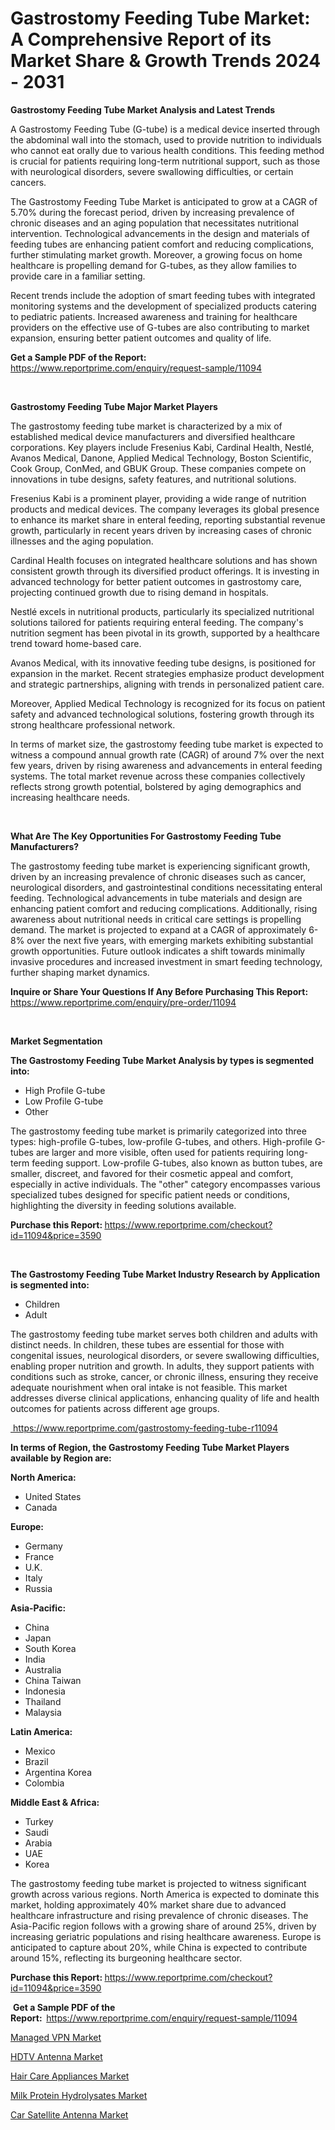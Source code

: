 <p><h1>Gastrostomy Feeding Tube Market: A Comprehensive Report of its Market Share & Growth Trends 2024 - 2031</h1></p><p><strong>Gastrostomy Feeding Tube Market Analysis and Latest Trends</strong></p>
<p><p>A Gastrostomy Feeding Tube (G-tube) is a medical device inserted through the abdominal wall into the stomach, used to provide nutrition to individuals who cannot eat orally due to various health conditions. This feeding method is crucial for patients requiring long-term nutritional support, such as those with neurological disorders, severe swallowing difficulties, or certain cancers.</p><p>The Gastrostomy Feeding Tube Market is anticipated to grow at a CAGR of 5.70% during the forecast period, driven by increasing prevalence of chronic diseases and an aging population that necessitates nutritional intervention. Technological advancements in the design and materials of feeding tubes are enhancing patient comfort and reducing complications, further stimulating market growth. Moreover, a growing focus on home healthcare is propelling demand for G-tubes, as they allow families to provide care in a familiar setting.</p><p>Recent trends include the adoption of smart feeding tubes with integrated monitoring systems and the development of specialized products catering to pediatric patients. Increased awareness and training for healthcare providers on the effective use of G-tubes are also contributing to market expansion, ensuring better patient outcomes and quality of life.</p></p>
<p><strong>Get a Sample PDF of the Report:&nbsp;</strong> <a href="https://www.reportprime.com/enquiry/request-sample/11094?utm_campaign=1879&utm_medium=2&utm_source=Github&utm_content=ia&utm_term=25122024&utm_id=gastrostomy-feeding-tube">https://www.reportprime.com/enquiry/request-sample/11094</a></p>
<p>&nbsp;</p>
<p><strong>Gastrostomy Feeding Tube Major Market Players</strong></p>
<p><p>The gastrostomy feeding tube market is characterized by a mix of established medical device manufacturers and diversified healthcare corporations. Key players include Fresenius Kabi, Cardinal Health, Nestlé, Avanos Medical, Danone, Applied Medical Technology, Boston Scientific, Cook Group, ConMed, and GBUK Group. These companies compete on innovations in tube designs, safety features, and nutritional solutions.</p><p>Fresenius Kabi is a prominent player, providing a wide range of nutrition products and medical devices. The company leverages its global presence to enhance its market share in enteral feeding, reporting substantial revenue growth, particularly in recent years driven by increasing cases of chronic illnesses and the aging population.</p><p>Cardinal Health focuses on integrated healthcare solutions and has shown consistent growth through its diversified product offerings. It is investing in advanced technology for better patient outcomes in gastrostomy care, projecting continued growth due to rising demand in hospitals.</p><p>Nestlé excels in nutritional products, particularly its specialized nutritional solutions tailored for patients requiring enteral feeding. The company's nutrition segment has been pivotal in its growth, supported by a healthcare trend toward home-based care.</p><p>Avanos Medical, with its innovative feeding tube designs, is positioned for expansion in the market. Recent strategies emphasize product development and strategic partnerships, aligning with trends in personalized patient care.</p><p>Moreover, Applied Medical Technology is recognized for its focus on patient safety and advanced technological solutions, fostering growth through its strong healthcare professional network.</p><p>In terms of market size, the gastrostomy feeding tube market is expected to witness a compound annual growth rate (CAGR) of around 7% over the next few years, driven by rising awareness and advancements in enteral feeding systems. The total market revenue across these companies collectively reflects strong growth potential, bolstered by aging demographics and increasing healthcare needs.</p></p>
<p>&nbsp;</p>
<p><strong>What Are The Key Opportunities For Gastrostomy Feeding Tube Manufacturers?</strong></p>
<p><p>The gastrostomy feeding tube market is experiencing significant growth, driven by an increasing prevalence of chronic diseases such as cancer, neurological disorders, and gastrointestinal conditions necessitating enteral feeding. Technological advancements in tube materials and design are enhancing patient comfort and reducing complications. Additionally, rising awareness about nutritional needs in critical care settings is propelling demand. The market is projected to expand at a CAGR of approximately 6-8% over the next five years, with emerging markets exhibiting substantial growth opportunities. Future outlook indicates a shift towards minimally invasive procedures and increased investment in smart feeding technology, further shaping market dynamics.</p></p>
<p><strong>Inquire or Share Your Questions If Any Before Purchasing This Report:</strong> <a href="https://www.reportprime.com/enquiry/pre-order/11094?utm_campaign=1879&utm_medium=2&utm_source=Github&utm_content=ia&utm_term=25122024&utm_id=gastrostomy-feeding-tube">https://www.reportprime.com/enquiry/pre-order/11094</a></p>
<p>&nbsp;</p>
<p><strong>Market Segmentation</strong></p>
<p><strong>The Gastrostomy Feeding Tube Market Analysis by types is segmented into:</strong></p>
<p><ul><li>High Profile G-tube</li><li>Low Profile G-tube</li><li>Other</li></ul></p>
<p><p>The gastrostomy feeding tube market is primarily categorized into three types: high-profile G-tubes, low-profile G-tubes, and others. High-profile G-tubes are larger and more visible, often used for patients requiring long-term feeding support. Low-profile G-tubes, also known as button tubes, are smaller, discreet, and favored for their cosmetic appeal and comfort, especially in active individuals. The "other" category encompasses various specialized tubes designed for specific patient needs or conditions, highlighting the diversity in feeding solutions available.</p></p>
<p><strong>Purchase this Report:&nbsp;</strong><a href="https://www.reportprime.com/checkout?id=11094&price=3590&utm_campaign=1879&utm_medium=2&utm_source=Github&utm_content=ia&utm_term=25122024&utm_id=gastrostomy-feeding-tube">https://www.reportprime.com/checkout?id=11094&price=3590</a></p>
<p>&nbsp;</p>
<p><strong>The Gastrostomy Feeding Tube Market Industry Research by Application is segmented into:</strong></p>
<p><ul><li>Children</li><li>Adult</li></ul></p>
<p><p>The gastrostomy feeding tube market serves both children and adults with distinct needs. In children, these tubes are essential for those with congenital issues, neurological disorders, or severe swallowing difficulties, enabling proper nutrition and growth. In adults, they support patients with conditions such as stroke, cancer, or chronic illness, ensuring they receive adequate nourishment when oral intake is not feasible. This market addresses diverse clinical applications, enhancing quality of life and health outcomes for patients across different age groups.</p></p>
<p><a href="https://www.reportprime.com/gastrostomy-feeding-tube-r11094?utm_campaign=1879&utm_medium=2&utm_source=Github&utm_content=ia&utm_term=25122024&utm_id=gastrostomy-feeding-tube">&nbsp;https://www.reportprime.com/gastrostomy-feeding-tube-r11094</a></p>
<p><strong>In terms of Region, the Gastrostomy Feeding Tube Market Players available by Region are:</strong></p>
<p>
    <p> <strong> North America: </strong>
        <ul>
            <li>United States</li>
            <li>Canada</li>
        </ul>
        </p> 
    <p> <strong> Europe: </strong>
        <ul>
            <li>Germany</li>
            <li>France</li>
            <li>U.K.</li>
            <li>Italy</li>
            <li>Russia</li>
        </ul>
        </p> 
    <p> <strong> Asia-Pacific: </strong>
        <ul>
            <li>China</li>
            <li>Japan</li>
            <li>South Korea</li>
            <li>India</li>
            <li>Australia</li>
            <li>China Taiwan</li>
            <li>Indonesia</li>
            <li>Thailand</li>
            <li>Malaysia</li>
        </ul>
        </p> 
    <p> <strong> Latin America: </strong>
        <ul>
            <li>Mexico</li>
            <li>Brazil</li>
            <li>Argentina Korea</li>
            <li>Colombia</li>
        </ul>
        </p> 
    <p> <strong> Middle East & Africa: </strong>
        <ul>
            <li>Turkey</li>
            <li>Saudi</li>
            <li>Arabia</li>
            <li>UAE</li>
            <li>Korea</li>
        </ul>
    </p>
    </p>
<p><p>The gastrostomy feeding tube market is projected to witness significant growth across various regions. North America is expected to dominate this market, holding approximately 40% market share due to advanced healthcare infrastructure and rising prevalence of chronic diseases. The Asia-Pacific region follows with a growing share of around 25%, driven by increasing geriatric populations and rising healthcare awareness. Europe is anticipated to capture about 20%, while China is expected to contribute around 15%, reflecting its burgeoning healthcare sector.</p></p>
<p><strong>Purchase this Report: </strong><a href="https://www.reportprime.com/checkout?id=11094&price=3590&utm_campaign=1879&utm_medium=2&utm_source=Github&utm_content=ia&utm_term=25122024&utm_id=gastrostomy-feeding-tube">https://www.reportprime.com/checkout?id=11094&price=3590</a></p>
<p>&nbsp;<strong>Get a Sample PDF of the Report:&nbsp;&nbsp;</strong><a href="https://www.reportprime.com/enquiry/request-sample/11094?utm_campaign=1879&utm_medium=2&utm_source=Github&utm_content=ia&utm_term=25122024&utm_id=gastrostomy-feeding-tube">https://www.reportprime.com/enquiry/request-sample/11094</a></p>
<p><strong></strong></p>
<p><p><a href="https://www.linkedin.com/pulse/managed-vpn-market-forecasted-from-2024-2031-expanding-cagr-hy1rf?utm_campaign=1879&utm_medium=2&utm_source=Github&utm_content=ia&utm_term=25122024&utm_id=gastrostomy-feeding-tube">Managed VPN Market</a></p><p><a href="https://www.linkedin.com/pulse/hdtv-antenna-market-size-report-2024-2031-sales-revenue-trends-9hivf?utm_campaign=1879&utm_medium=2&utm_source=Github&utm_content=ia&utm_term=25122024&utm_id=gastrostomy-feeding-tube">HDTV Antenna Market</a></p><p><a href="https://www.linkedin.com/pulse/hair-care-appliances-market-growth-study-highlights-potential-wlmfc?utm_campaign=1879&utm_medium=2&utm_source=Github&utm_content=ia&utm_term=25122024&utm_id=gastrostomy-feeding-tube">Hair Care Appliances Market</a></p><p><a href="https://www.linkedin.com/pulse/forecasts-growth-opportunities-milk-protein-hydrolysates-yvdif?utm_campaign=1879&utm_medium=2&utm_source=Github&utm_content=ia&utm_term=25122024&utm_id=gastrostomy-feeding-tube">Milk Protein Hydrolysates Market</a></p><p><a href="https://www.linkedin.com/pulse/revenue-demand-car-satellite-antenna-market-expected-grow-jffgf?utm_campaign=1879&utm_medium=2&utm_source=Github&utm_content=ia&utm_term=25122024&utm_id=gastrostomy-feeding-tube">Car Satellite Antenna Market</a></p></p>